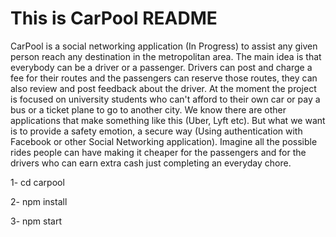 # This is CarPool README

CarPool is a social networking application (In Progress) to assist any given person reach any destination in the metropolitan area. The main idea is that everybody can be a driver or a passenger. Drivers can post and charge a fee for their routes and the passengers can reserve those routes, they can also review and post feedback about the driver. At the moment the project is focused on university students who can't afford to their own car or pay a bus or a ticket plane to go to another city. We know there are other applications that make something like this (Uber, Lyft etc). But what we want is to provide a safety emotion, a secure way (Using authentication with Facebook or other Social Networking application). Imagine all the possible rides people can have making it cheaper for the passengers and for the drivers who can earn extra cash just completing an everyday chore.

1- cd carpool

2- npm install

3- npm start
